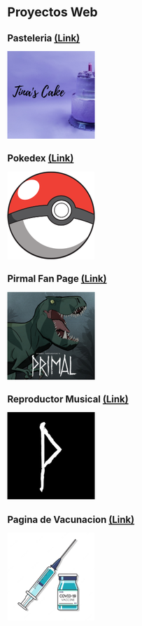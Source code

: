 # Proyectos Web

## Pasteleria [(Link)](https://luis-pedroza.github.io/Proyectos_Web/pasteleria/index.html)
<a href="https://luis-pedroza.github.io/Proyectos_Web/pasteleria/index.html" target="_blank"> <img src="./pasteleria.png" width="200" height="200"/></a> 

## Pokedex [(Link)](https://luis-pedroza.github.io/Proyectos_Web/pokedex/index.html)
<a href="https://luis-pedroza.github.io/Web_Projects/pokedex/index.html" target="_blank"> <img src="./pokedex.png" width="200" height="200"/></a> 

## Pirmal Fan Page [(Link)](https://luis-pedroza.github.io/Proyectos_Web/primal/index.html)
<a href="https://luis-pedroza.github.io/Web_Projects/primal/index.html" target="_blank"> <img src="./primal.jpg" width="200" height="200"/></a> 

## Reproductor Musical [(Link)](https://luis-pedroza.github.io/Proyectos_Web/reproductor/index.html)
<a href="https://luis-pedroza.github.io/Web_Projects/reproductor/index.html" target="_blank"> <img src="./reproductor.jpg" width="200" height="200"/></a> 

## Pagina de Vacunacion [(Link)](https://luis-pedroza.github.io/Proyectos_Web/vacunacion/index.html)
<a href="https://luis-pedroza.github.io/Web_Projects/vacunacion/index.html" target="_blank"> <img src="./vacunacion.webp" width="200" height="200"/></a> 
